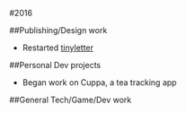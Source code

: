 #2016

##Publishing/Design work

- Restarted [tinyletter](http://tinyletter.com/castings)

##Personal Dev projects

- Began work on Cuppa, a tea tracking app

##General Tech/Game/Dev work
